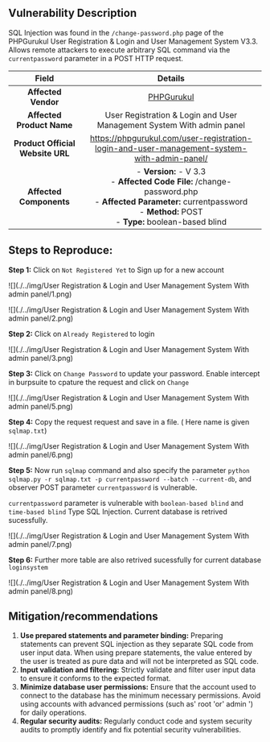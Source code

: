 ## Vulnerability Description

SQL Injection was found in the `/change-password.php` page of the PHPGurukul User Registration & Login and User Management System V3.3. Allows remote attackers to execute arbitrary SQL command via the `currentpassword` parameter in a POST HTTP request.



|            **Field**             |                         **Details**                          |
| :------------------------------: | :----------------------------------------------------------: |
|       **Affected Vendor**        |            [ PHPGurukul](https://phpgurukul.com/)            |
|    **Affected Product Name**     | User Registration & Login and User Management System With admin panel |
| **Product Official Website URL** | https://phpgurukul.com/user-registration-login-and-user-management-system-with-admin-panel/ |
|     **Affected Components**      | \- **Version:** - V 3.3<br/>\- **Affected Code File:** /change-password.php<br/>\- **Affected Parameter:** currentpassword<br/>\- **Method:** POST<br/>\- **Type:** boolean-based blind |

## Steps to Reproduce:

**Step 1:** Click on `Not Registered Yet` to Sign up for a new account

![](./../img/User Registration & Login and User Management System With admin panel/1.png)

![](./../img/User Registration & Login and User Management System With admin panel/2.png)

**Step 2:** Click on `Already Registered` to login

![](./../img/User Registration & Login and User Management System With admin panel/3.png)

**Step 3:** Click on `Change Password` to update your password. Enable intercept in burpsuite to cpature the request and click on `Change`

![](./../img/User Registration & Login and User Management System With admin panel/5.png)

**Step 4:** Copy the request request and save in a file. ( Here name is given `sqlmap.txt`)

![](./../img/User Registration & Login and User Management System With admin panel/6.png)

**Step 5:** Now run `sqlmap` command and also specify the parameter `python sqlmap.py -r sqlmap.txt -p currentpassword --batch --current-db`, and observer POST parameter `currentpassword` is vulnerable.

`currentpassword` parameter is vulnerable with `boolean-based blind` and `time-based blind` Type SQL Injection. Current database is retrived sucessfully.

![](./../img/User Registration & Login and User Management System With admin panel/7.png)

**Step 6:** Further more table are also retrived sucessfully for current database `loginsystem`

![](./../img/User Registration & Login and User Management System With admin panel/8.png)

## Mitigation/recommendations

1. **Use prepared statements and parameter binding:**
   Preparing statements can prevent SQL injection as they separate SQL code from user input data. When using prepare statements, the value entered by the user is treated as pure data and will not be interpreted as SQL code.
2. **Input validation and filtering:**
   Strictly validate and filter user input data to ensure it conforms to the expected format.
3. **Minimize database user permissions:**
   Ensure that the account used to connect to the database has the minimum necessary permissions. Avoid using accounts with advanced permissions (such as' root 'or' admin ') for daily operations.
4. **Regular security audits:**
   Regularly conduct code and system security audits to promptly identify and fix potential security vulnerabilities.